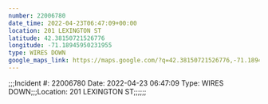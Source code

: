 ```yaml
---
number: 22006780
date_time: 2022-04-23T06:47:09+00:00
location: 201 LEXINGTON ST
latitude: 42.38150721526776
longitude: -71.18945950231955
type: WIRES DOWN
google_maps_link: https://maps.google.com/?q=42.38150721526776,-71.18945950231955
---
```


;;;Incident #: 22006780  Date: 2022-04-23 06:47:09   Type: WIRES DOWN;;;Location: 201 LEXINGTON ST;;;;;;
